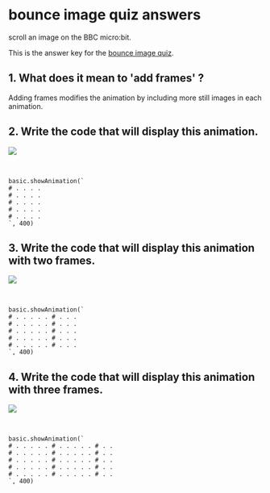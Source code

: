 # bounce image quiz answers

scroll an image on the BBC micro:bit.

This is the answer key for the [bounce image quiz](/lessons/bounce-image/quiz).

## 1. What does it mean to 'add frames' ? 

Adding frames modifies the animation by including more still images in each animation.

## 2. Write the code that will display this animation.

![](/static/mb/lessons/bounce-image-0.png)

<br/>

```
basic.showAnimation(`
# . . . .
# . . . .
# . . . .
# . . . .
# . . . .
`, 400)
```

## 3. Write the code that will display this animation with two frames.

![](/static/mb/lessons/bounce-image-1.png)

<br/>

```
basic.showAnimation(`
# . . . . . # . . .
# . . . . . # . . .
# . . . . . # . . .
# . . . . . # . . .
# . . . . . # . . .
`, 400)
```

## 4. Write the code that will display this animation with three frames.

![](/static/mb/lessons/bounce-image-2.png)

<br/>

```
basic.showAnimation(`
# . . . . . # . . . . . # . .
# . . . . . # . . . . . # . .
# . . . . . # . . . . . # . .
# . . . . . # . . . . . # . .
# . . . . . # . . . . . # . .
`, 400)
```

<br/>

